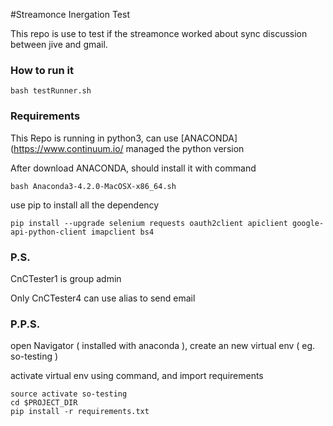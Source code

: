 #Streamonce Inergation Test

This repo is use to test if the streamonce worked about sync discussion between jive and gmail.

### How to run it

```
bash testRunner.sh
```

### Requirements

This Repo is running in python3, can use [ANACONDA](https://www.continuum.io/ managed the python version

After download ANACONDA, should install it with command

```
bash Anaconda3-4.2.0-MacOSX-x86_64.sh
```

use pip to install all the dependency

```
pip install --upgrade selenium requests oauth2client apiclient google-api-python-client imapclient bs4

```

### P.S.

CnCTester1 is group admin

Only CnCTester4 can use alias to send email

### P.P.S.

open Navigator ( installed with anaconda ), create an new virtual env ( eg. so-testing )

activate virtual env using command, and import requirements

```
source activate so-testing
cd $PROJECT_DIR
pip install -r requirements.txt
```
